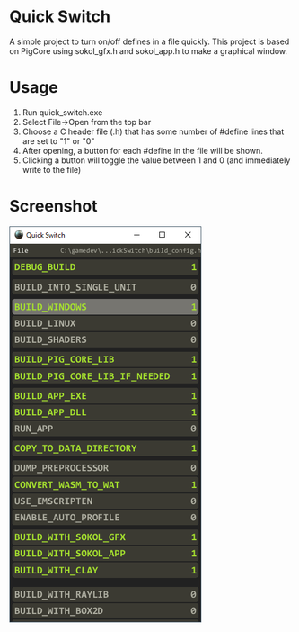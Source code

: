 # Quick Switch
A simple project to turn on/off defines in a file quickly. This project is based on PigCore using sokol_gfx.h and sokol_app.h to make a graphical window.

# Usage
1. Run quick_switch.exe
2. Select File->Open from the top bar
3. Choose a C header file (.h) that has some number of #define lines that are set to "1" or "0"
4. After opening, a button for each #define in the file will be shown.
5. Clicking a button will toggle the value between 1 and 0 (and immediately write to the file)

# Screenshot
![Screenshot1](/_media/screenshot1.png)
